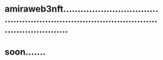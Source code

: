 # amiraweb3nft............................................................................................................
# soon.......
